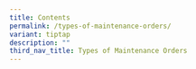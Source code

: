 ```yaml
---
title: Contents
permalink: /types-of-maintenance-orders/
variant: tiptap
description: ""
third_nav_title: Types of Maintenance Orders
---
```


